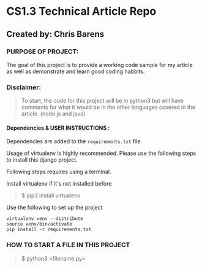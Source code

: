 # CS1.3 Technical Article Repo

## Created by: Chris Barens

### PURPOSE OF PROJECT: 

The goal of this project is to provide a working code sample for my article as well as demonstrate and learn good coding habbits.


### Disclaimer:
>To start, the code for this project will be in python3 but will have comments for what it would be in the other languages covered in the article. (node.js and java)


#### Dependencies & USER INSTRUCTIONS :
Dependencies are added to the `requirements.txt` file. 

Usage of virtualenv is highly recommended. Please use the following steps to install this django project. 

Following steps requires using a terminal.

Install virtualenv if it's not installed before

> $ pip3 install virtualenv

Use the following to set up the project

    virtualenv venv --distribute
    source venv/bin/activate
    pip install -r requirements.txt 

### HOW TO START A FILE IN THIS PROJECT

> $ python3 <filename.py>

